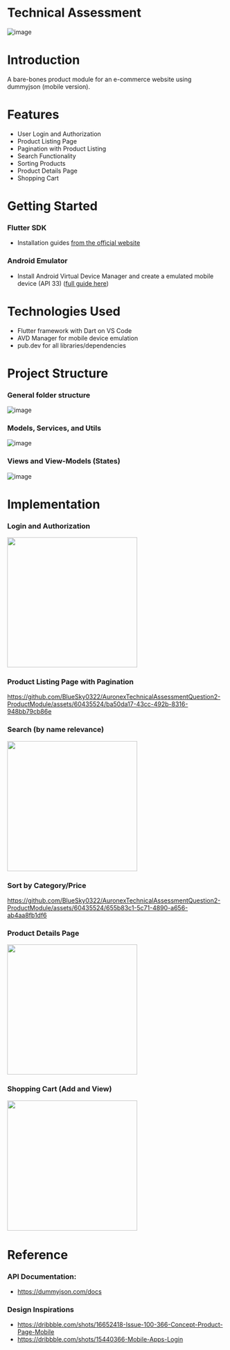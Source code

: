 # Technical Assessment
![image](https://github.com/BlueSky0322/AuronexTechnicalAssessmentQuestion2-ProductModule/assets/60435524/86b4aa48-da3a-4aae-ba7a-8a94ab8c5a51)

# Introduction
A bare-bones product module for an e-commerce website using dummyjson (mobile version).
# Features
- User Login and Authorization
- Product Listing Page
- Pagination with Product Listing
- Search Functionality
- Sorting Products
- Product Details Page
- Shopping Cart 

# Getting Started
### Flutter SDK
- Installation guides [from the official website](https://docs.flutter.dev/get-started/install)
### Android Emulator
- Install Android Virtual Device Manager and create a emulated mobile device (API 33) ([full guide here](https://developer.android.com/studio/run/managing-avds))

# Technologies Used
- Flutter framework with Dart on VS Code
- AVD Manager for mobile device emulation
- pub.dev for all libraries/dependencies

# Project Structure
### General folder structure
![image](https://github.com/BlueSky0322/AuronexTechnicalAssessmentQuestion2-ProductModule/assets/60435524/2d23379a-c756-46a8-af70-57e695cff5a3)

### Models, Services, and Utils
![image](https://github.com/BlueSky0322/AuronexTechnicalAssessmentQuestion2-ProductModule/assets/60435524/17d163ee-b247-4da5-a398-bc9fbcda1d8d)

### Views and View-Models (States)
![image](https://github.com/BlueSky0322/AuronexTechnicalAssessmentQuestion2-ProductModule/assets/60435524/97246086-806c-4ad1-af1b-1663424df2fb)

# Implementation
### Login and Authorization
<img src="https://github.com/BlueSky0322/AuronexTechnicalAssessmentQuestion2-ProductModule/assets/60435524/e4dbf731-2c24-4e1f-8987-81517031847f" width="300"> 

### Product Listing Page with Pagination
https://github.com/BlueSky0322/AuronexTechnicalAssessmentQuestion2-ProductModule/assets/60435524/ba50da17-43cc-492b-8316-948bb79cb86e

### Search (by name relevance)
<img src="https://github.com/BlueSky0322/AuronexTechnicalAssessmentQuestion2-ProductModule/assets/60435524/bee785ab-7680-4fe7-863c-b88be5e491ee" width="300">

### Sort by Category/Price
https://github.com/BlueSky0322/AuronexTechnicalAssessmentQuestion2-ProductModule/assets/60435524/655b83c1-5c71-4890-a656-ab4aa8fb1df6

### Product Details Page
<img src="https://github.com/BlueSky0322/AuronexTechnicalAssessmentQuestion2-ProductModule/assets/60435524/ef237385-0f7f-4d63-ba4a-6104c633fd1f" width="300">

### Shopping Cart (Add and View)
<img src="https://github.com/BlueSky0322/AuronexTechnicalAssessmentQuestion2-ProductModule/assets/60435524/fa3655c5-f04b-48a3-ac04-e2ab1034ceea" width="300">

# Reference
### API Documentation: 
- https://dummyjson.com/docs
### Design Inspirations
- https://dribbble.com/shots/16652418-Issue-100-366-Concept-Product-Page-Mobile
- https://dribbble.com/shots/15440366-Mobile-Apps-Login
